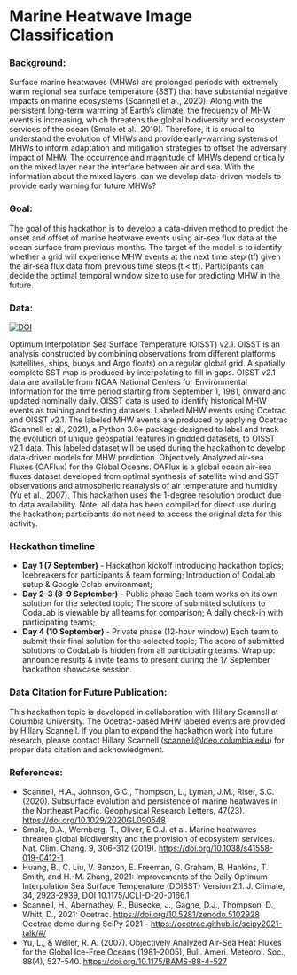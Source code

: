 # Marine Heatwave Image Classification

### Background: 
Surface marine heatwaves (MHWs) are prolonged periods with extremely warm regional sea surface temperature (SST) that have substantial negative impacts on marine ecosystems (Scannell et al., 2020). Along with the persistent long-term warming of Earth’s climate, the frequency of MHW events is increasing, which threatens the global biodiversity and ecosystem services of the ocean (Smale et al., 2019). Therefore, it is crucial to understand the evolution of MHWs and provide early-warning systems of MHWs to inform adaptation and mitigation strategies to offset the adversary impact of MHW. The occurrence and magnitude of MHWs depend critically on the mixed layer near the interface between air and sea. With the information about the mixed layers, can we develop data-driven models to provide early warning for future MHWs?

### Goal: 
The goal of this hackathon is to develop a data-driven method to predict the onset and offset of marine heatwave events using air-sea flux data at the ocean surface from previous months. The target of the model is to identify whether a grid will experience MHW events at the next time step (tf) given the air-sea flux data from previous time steps (t < tf). Participants can decide the optimal temporal window size to use for predicting MHW in the future.

### Data:
[![DOI](https://zenodo.org/badge/DOI/10.5281/zenodo.5423276.svg)](https://doi.org/10.5281/zenodo.5423276)

Optimum Interpolation Sea Surface Temperature (OISST) v2.1. OISST is an analysis constructed by combining observations from different platforms (satellites, ships, buoys and Argo floats) on a regular global grid. A spatially complete SST map is produced by interpolating to fill in gaps. OISST v2.1 data are available from NOAA National Centers for Environmental Information for the time period starting from September 1, 1981, onward and updated nominally daily. OISST data is used to identify historical MHW events as training and testing datasets.
Labeled MHW events using Ocetrac and OISST v2.1. The labeled MHW events are produced by applying Ocetrac (Scannell et al., 2021), a Python 3.6+ package designed to label and track the evolution of unique geospatial features in gridded datasets, to OISST v2.1 data. This labeled dataset will be used during the hackathon to develop data-driven models for MHW prediction.
Objectively Analyzed air-sea Fluxes (OAFlux) for the Global Oceans. OAFlux is a global ocean air-sea fluxes dataset developed from optimal synthesis of satellite wind and SST observations and atmospheric reanalysis of air temperature and humidity (Yu et al., 2007). This hackathon uses the 1-degree resolution product due to data availability.
Note: all data has been compiled for direct use during the hackathon; participants do not need to access the original data for this activity.

### Hackathon timeline
- **Day 1 (7 September)** - Hackathon kickoff
Introducing hackathon topics;
Icebreakers for participants & team forming;
Introduction of CodaLab setup & Google Colab environment;
- **Day 2–3 (8–9 September)** - Public phase
Each team works on its own solution for the selected topic;
The score of submitted solutions to CodaLab is viewable by all teams for comparison;
A daily check-in with participating teams;
- **Day 4 (10 September)** - Private phase (12-hour window)
Each team to submit their final solution for the selected topic;
The score of submitted solutions to CodaLab is hidden from all participating teams. 
Wrap up: announce results & invite teams to present during the 17 September hackathon showcase session.


### Data Citation for Future Publication:
This hackathon topic is developed in collaboration with Hillary Scannell at Columbia University. The Ocetrac-based MHW labeled events are provided by Hillary Scannell. If you plan to expand the hackathon work into future research, please contact Hillary Scannell (scannell@ldeo.columbia.edu) for proper data citation and acknowledgment.

### References:
- Scannell, H.A., Johnson, G.C., Thompson, L., Lyman, J.M., Riser, S.C. (2020). Subsurface evolution and persistence of marine heatwaves in the Northeast Pacific. Geophysical Research Letters, 47(23). https://doi.org/10.1029/2020GL090548
- Smale, D.A., Wernberg, T., Oliver, E.C.J. et al. Marine heatwaves threaten global biodiversity and the provision of ecosystem services. Nat. Clim. Chang. 9, 306–312 (2019). https://doi.org/10.1038/s41558-019-0412-1
- Huang, B., C. Liu, V. Banzon, E. Freeman, G. Graham, B. Hankins, T. Smith, and H.-M. Zhang, 2021: Improvements of the Daily Optimum Interpolation Sea Surface Temperature (DOISST) Version 2.1. J. Climate, 34, 2923-2939, DOI 10.1175/JCLI-D-20-0166.1
- Scannell, H., Abernathey, R., Busecke, J., Gagne, D.J., Thompson, D., Whitt, D., 2021: Ocetrac. https://doi.org/10.5281/zenodo.5102928
Ocetrac demo during SciPy 2021 - https://ocetrac.github.io/scipy2021-talk/#/
- Yu, L., & Weller, R. A. (2007). Objectively Analyzed Air-Sea Heat Fluxes for the Global Ice-Free Oceans (1981–2005), Bull. Ameri. Meteorol. Soc., 88(4), 527-540. https://doi.org/10.1175/BAMS-88-4-527


